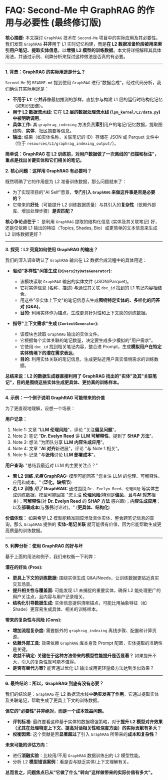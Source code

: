 # FAQ: Second-Me 中 GraphRAG 的作用与必要性 (最终修订版)

**核心摘要:** 本文探讨 `GraphRAG` 技术在 `Second-Me` 项目中的实际应用及其必要性。我们发现 `GraphRAG` **并非**用于 L1 实时记忆构建，而是**在 L2 数据准备阶段被用来索引用户笔记、提取实体信息**，以**增强 L2 模型的训练数据**。本文将详细解释其具体用法，并通过示例、利弊分析来探讨这种做法是否真的有必要。

---

**1. 背景：GraphRAG 的实际用途是什么？**

`Second-Me` 的 `README.md` 提到使用 `GraphRAG` 进行"数据合成"。经过代码分析，我们确认其实际用途是：

*   **不用于 L1:** 它**并非**像最初推测的那样，直接参与构建 L1 层的运行时结构化记忆（如知识图谱）。
*   **用于 L2 数据流水线:** 它在 **L2 层的数据处理流水线 (`lpm_kernel/L2/data.py`) 中被明确调用**。
*   **具体工作:** 其 `graphrag_indexing` 方法负责**索引**用户的笔记/记忆数据，提取图结构、**实体**、社区摘要等信息。
*   **输出:** 结果（如实体名称、关联笔记的 ID）存储在 JSON 或 Parquet 文件中（位于 `resources/L1/graphrag_indexing_output/`）。

**简单说：GraphRAG 在 L2 训练前，对用户数据做了一次离线的"扫描和标注"，重点是找出关键实体和它们相关的笔记。**

**2. 核心问题：这样用 GraphRAG 有必要吗？**

既然明确了它的作用是为 L2 准备训练数据，那么问题就来了：

*   为了实现项目的"AI Self"愿景，**专门引入 `GraphRAG` 来做这件事是否是必要的？**
*   它带来的**好处**（可能提升 L2 训练数据质量）与其引入的**复杂性**（依赖外部库、增加处理步骤）**是否匹配？**

**核心争论点在于：** 是利用 `GraphRAG` 提取的结构化信息 (实体及其关联笔记) 好，还是仅依赖 L1 输出的特征（Topics, Shades, Bio）或更简单的文本信息来生成 L2 训练数据更好？

---

**3. 探究：L2 究竟如何使用 GraphRAG 的输出？**

我们的深入调查确认了 `GraphRAG` 输出在 L2 数据合成流程中的具体用途：

*   **驱动"多样性"问答生成 (`DiversityDataGenerator`):**
    *   该模块读取 `GraphRAG` 输出的实体文件 (JSON/Parquet)。
    *   它将实体信息 (名称、描述) 与通过其关联 `doc_id` 找到的 L1 笔记内容相结合。
    *   用这些"带实体上下文"的笔记信息去生成**围绕特定实体的、多样化的问答对 (Q&A)**。
    *   **目的:** 利用实体作为锚点，生成更具针对性和上下文感的训练数据。

*   **指导"上下文需求"生成 (`ContextGenerator`):**
    *   该模块也读取 `GraphRAG` 输出的实体文件。
    *   它根据每个实体关联的笔记数量，决定要生成多少模拟的"用户需求"。
    *   它使用 `doc_id` 找到相关笔记内容，整合进 Prompt，生成**模拟用户在特定实体情境下的潜在需求表达**。
    *   **目的:** 利用实体关联的笔记信息，生成更贴近用户真实情境需求的训练数据。

**总结来说：L2 的数据生成器直接利用了 GraphRAG 找出的"实体"及其"关联笔记"，目的是围绕这些实体生成更具体、更仿真的训练样本。**

---

**4. 示例：一个例子说明 GraphRAG 可能带来的价值**

为了更直观地理解，设想一个场景：

**用户记录：**

1.  Note 1: 文章 "**LLM 伦理风险**"，评论 "关注**偏见问题**"。
2.  Note 2: 笔记 "**Dr. Evelyn Reed** 讲 **LLM 可解释性**，提到了 **SHAP 方法**"。
3.  Note 3: 想法 "为团队分享 **LLM 内容生成应用**"。
4.  Note 4: 文章 "**AI 对齐**新进展"，评论 "与 Note 1 相关"。
5.  Note 5: 记录 "与**张伟**讨论 **LLM 部署成本**"。

**用户查询:** "总结我最近对 LLM 的主要关注点？"

*   **若 L2 训练 *未用* GraphRAG:** 模型可能回答 "您关注 LLM 的伦理、可解释性、应用和成本。" (**泛化，缺细节**)
*   **若 L2 训练 *用了* GraphRAG:** 通过围绕 `Dr. Evelyn Reed`、`伦理风险` 等实体生成训练数据，模型可能回答 "您关注 **伦理风险**(特别是**偏见**，且与**AI 对齐**相关)；**可解释性**(对 **Dr. Evelyn Reed** 的 **SHAP 方法** 感兴趣)；**内容生成应用**；以及**部署成本**(与**张伟**讨论过)。" (**更具体、结构化**)

**价值体现：** 如果希望 L2 模型能精准回应涉及具体实体、整合跨笔记信息的查询，那么 `GraphRAG` 提供的 **实体-笔记关联** 就可能很有价值，因为它能帮助生成更高质量的训练数据。

---

**5. 利弊分析：使用 GraphRAG 的好与坏**

基于上面的用法和例子，我们来权衡一下利弊：

**潜在的好处 (Pros):**

*   **更具上下文的训练数据:** 围绕实体生成 Q&A/Needs，让训练数据更贴近真实交互场景。
*   **提升相关性与覆盖面:** 可能发现 L1 未捕捉的重要实体，确保 L2 能处理更广的用户关注点，且内容与用户记录相关。
*   **结构化引导数据生成:** 实体信息提供清晰锚点，可能比用抽象特征（如 Shade）更容易生成具体、相关的训练样本。

**带来的复杂性与风险 (Cons):**

*   **增加流程复杂度:** 需要额外的 `graphrag_indexing` 离线步骤、配置和计算资源。
*   **依赖外部工具:** 效果依赖 `GraphRAG` 库本身及 Prompt 配置，实体提取的准确性是关键。
*   **收益不确定:** **关键在于这种方法带来的模型性能提升是否显著？** 如果提升不大，引入的复杂性就可能不值得。
*   **是否有替代方案?** 能否通过优化 L1 输出或用更轻量级方法达到类似效果？

---

**6. 最终结论：所以，GraphRAG 到底有没有必要？**

我们的结论是：`GraphRAG` 在 L2 数据流水线中**确实发挥了作用**，它通过提取实体及关联笔记，帮助生成了更具上下文的训练数据。

**但它的"必要性"并非绝对，而是一个成本效益问题。**

*   **评判标准:** 最终要看这种基于实体的数据增强策略，对于**提升 L2 模型对齐效果（尤其在处理特定上下文、提高对话相关性和深度方面）的实际贡献有多大**？
*   **权衡因素:** 这个贡献是否**显著超过**了引入 `GraphRAG` 所带来的**成本和复杂性**？

**未来可能的评估方向：**

*   进行**消融实验**：比较用/不用 `GraphRAG` 数据训练出的 L2 模型性能。
*   分析 L2 **模型错误案例**：看是否与缺乏实体/上下文理解有关。

**总而言之，问题焦点已从"它做了什么"转向"这样做带来的实际价值有多大"。** 